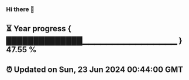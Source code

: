 ### Hi there 👋
⏳ Year progress { ██████████████▁▁▁▁▁▁▁▁▁▁▁▁▁▁▁▁ } 47.55 %
---
⏰ Updated on Sun, 23 Jun 2024 00:44:00 GMT
---
